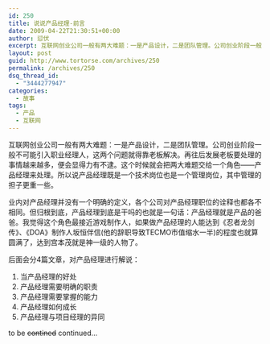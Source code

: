 ```yaml
---
id: 250
title: 说说产品经理-前言
date: 2009-04-22T21:30:51+00:00
author: 愆伏
excerpt: 互联网创业公司一般有两大难题：一是产品设计，二是团队管理。公司创业阶段一般不可能引入职业经理人，这两个问题就得靠老板解决。再往后发展老板要处理的事情越来越多，便会显得力有不逮。这个时候就会把两大难题交给一个角色——产品经理来处理。所以说产品经理既是一个技术岗位也是一个管理岗位，其中管理的担子更重一些。
layout: post
guid: http://www.tortorse.com/archives/250
permalink: /archives/250
dsq_thread_id:
  - "3444277947"
categories:
  - 故事
tags:
  - 产品
  - 互联网
---
```

互联网创业公司一般有两大难题：一是产品设计，二是团队管理。公司创业阶段一般不可能引入职业经理人，这两个问题就得靠老板解决。再往后发展老板要处理的事情越来越多，便会显得力有不逮。这个时候就会把两大难题交给一个角色——产品经理来处理。所以说产品经理既是一个技术岗位也是一个管理岗位，其中管理的担子更重一些。<!--more-->

业内对产品经理并没有一个明确的定义，各个公司对产品经理职位的诠释也都各不相同。但归根到底，产品经理到底是干吗的也就是一句话：产品经理就是产品的爸爸。我觉得这个角色最接近游戏制作人，如果做产品经理的人能达到《忍者龙剑传》、《DOA》制作人坂恒伴信(他的辞职导致TECMO市值缩水一半)的程度也就算圆满了，达到宫本茂就是神一级的人物了。

后面会分4篇文章，对产品经理进行解说：

  1. 当产品经理的好处
  2. 产品经理需要明确的职责
  3. 产品经理需要掌握的能力
  4. 产品经理如何成长
  5. 产品经理与项目经理的异同

to be <span style="text-decoration: line-through;">contined</span> continued…